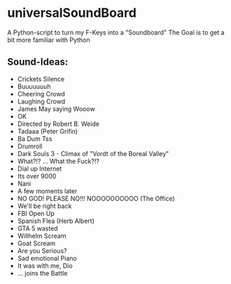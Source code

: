 # universalSoundBoard
A Python-script to turn my F-Keys into a "Soundboard"
The Goal is to get a bit more familiar with Python

## Sound-Ideas:
- Crickets Silence
- Buuuuuuuh
- Cheering Crowd
- Laughing Crowd
- James May saying Wooow
- OK
- Directed by Robert B. Weide
- Tadaaa (Peter Grifin)
- Ba Dum Tss
- Drumroll
- Dark Souls 3 - Climax of "Vordt of the Boreal Valley"
- What?!? ... What the Fuck?!?
- Dial up Internet
- Its over 9000
- Nani
- A few moments later
- NO GOD! PLEASE NO!!! NOOOOOOOOOO (The Office)
- We'll be right back
- FBI Open Up
- Spanish Flea (Herb Albert)
- GTA 5 wasted
- Willhelm Scream
- Goat Scream
- Are you Serious?
- Sad emotional Piano
- It was with me, Dio
- ... joins the Battle
